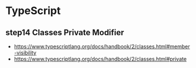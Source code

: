 # TypeScript

## step14 Classes Private Modifier

- https://www.typescriptlang.org/docs/handbook/2/classes.html#member-visibility
- https://www.typescriptlang.org/docs/handbook/2/classes.html#private
